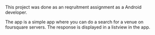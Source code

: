 This project was done as an reqruitment assignment as a Android developer.

The app is a simple app where you can do a search for a venue on foursquare servers. The response is displayed in a listview in the app.
